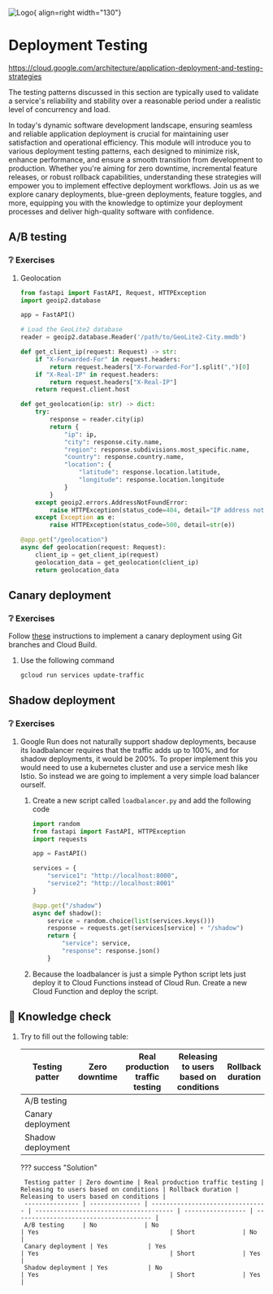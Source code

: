 ![Logo](../figures/icons/cloudrun.png){ align=right width="130"}

# Deployment Testing

https://cloud.google.com/architecture/application-deployment-and-testing-strategies

The testing patterns discussed in this section are typically used to validate a service's reliability and stability over 
a reasonable period under a realistic level of concurrency and load.

In today's dynamic software development landscape, ensuring seamless and reliable application deployment is crucial for maintaining user satisfaction and operational efficiency. This module will introduce you to various deployment testing patterns, each designed to minimize risk, enhance performance, and ensure a smooth transition from development to production. Whether you're aiming for zero downtime, incremental feature releases, or robust rollback capabilities, understanding these strategies will empower you to implement effective deployment workflows. Join us as we explore canary deployments, blue-green deployments, feature toggles, and more, equipping you with the knowledge to optimize your deployment processes and deliver high-quality software with confidence.


## A/B testing

### ❔ Exercises

1. Geolocation

    ```python
    from fastapi import FastAPI, Request, HTTPException
    import geoip2.database

    app = FastAPI()

    # Load the GeoLite2 database
    reader = geoip2.database.Reader('/path/to/GeoLite2-City.mmdb')

    def get_client_ip(request: Request) -> str:
        if "X-Forwarded-For" in request.headers:
            return request.headers["X-Forwarded-For"].split(",")[0]
        if "X-Real-IP" in request.headers:
            return request.headers["X-Real-IP"]
        return request.client.host

    def get_geolocation(ip: str) -> dict:
        try:
            response = reader.city(ip)
            return {
                "ip": ip,
                "city": response.city.name,
                "region": response.subdivisions.most_specific.name,
                "country": response.country.name,
                "location": {
                    "latitude": response.location.latitude,
                    "longitude": response.location.longitude
                }
            }
        except geoip2.errors.AddressNotFoundError:
            raise HTTPException(status_code=404, detail="IP address not found in the database")
        except Exception as e:
            raise HTTPException(status_code=500, detail=str(e))

    @app.get("/geolocation")
    async def geolocation(request: Request):
        client_ip = get_client_ip(request)
        geolocation_data = get_geolocation(client_ip)
        return geolocation_data
    ```

## Canary deployment

### ❔ Exercises

Follow [these](https://cloud.google.com/architecture/implementing-cloud-run-canary-deployments-git-branches-cloud-build)
instructions to implement a canary deployment using Git branches and Cloud Build.

1. Use the following command

    ```bash
    gcloud run services update-traffic
    ```

## Shadow deployment

### ❔ Exercises

1. Google Run does not naturally support shadow deployments, because its loadbalancer requires that the traffic adds up
    to 100%, and for shadow deployments, it would be 200%. To proper implement this you would need to use a kubernetes
    cluster and use a service mesh like Istio. So instead we are going to implement a very simple load balancer ourself.

    1. Create a new script called `loadbalancer.py` and add the following code

        ```python
        import random
        from fastapi import FastAPI, HTTPException
        import requests

        app = FastAPI()

        services = {
            "service1": "http://localhost:8000",
            "service2": "http://localhost:8001"
        }

        @app.get("/shadow")
        async def shadow():
            service = random.choice(list(services.keys()))
            response = requests.get(services[service] + "/shadow")
            return {
                "service": service,
                "response": response.json()
            }
        ```
    
    2. Because the loadbalancer is just a simple Python script lets just deploy it to Cloud Functions instead of Cloud
        Run. Create a new Cloud Function and deploy the script.

## 🧠 Knowledge check

1. Try to fill out the following table:

    Testing patter | Zero downtime | Real production traffic testing | Releasing to users based on conditions | Rollback duration | Releasing to users based on conditions |
    --------------- | -------------- | -------------------------------- | -------------------------------------- | ----------------- | -------------------------------------- |
    A/B testing     |                |                                  |                                        |                   |                                        |
    Canary deployment |              |                                  |                                        |                   |                                        |
    Shadow deployment |              |                                  |                                        |                   |                                        |

    ??? success "Solution"

        Testing patter | Zero downtime | Real production traffic testing | Releasing to users based on conditions | Rollback duration | Releasing to users based on conditions |
        --------------- | -------------- | -------------------------------- | -------------------------------------- | ----------------- | -------------------------------------- |
        A/B testing     | No             | No                               | Yes                                    | Short             | No                                     |
        Canary deployment | Yes           | Yes                              | Yes                                    | Short             | Yes                                    |
        Shadow deployment | Yes           | No                               | Yes                                    | Short             | Yes                                     |